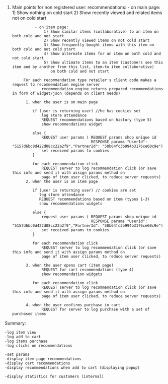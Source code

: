 1) Main points for non registered user:
            recommendations:
                - on main page:
                    1) Show nothing on cold start
                    2) Show recently viewed and related items not on cold start

                 - on item page:
                     1) Show similar items (collaborative) to an item on both cold and not start
                     2) Show recently viewed items on not cold start
                     3) Show frequently bought items with this item on both cold and not cold start
                     4) Show alternate items for an item on both cold and not cold start
                     5) Show ultimate items to an item (customers see this item and by another from this list, item-to item collaborative)
                        on both cold and not start

            For each recommendation type retailer's client code makes a request to recommendation engine server
                    recommendation engine returns prepared recommendations in form of widget/json (depends on client needs)

             1. when the user is on main page

                if (user is returning user) //he has cookies set
                    log store attendance
                    REQUEST recommendations based on history (type 5)
                    show recommendations widget

                else {
                    REQUEST user params ( REQUEST params shop unique id
                                          RESPONSE params "UserId": "5157d6bc0d422d08cc22a2f9","PartnerId": "50b64fc3b994b3176ce60c9e")
                    set received params to cookies
                }

                for each recommendation click
                    REQUEST server to log recommendation click (or save this info and send it with assign params method on
                    page of item user clicked, to reduce server requests)
             2. when the user is on item page

                if (user is returning user) // cookies are set
                   log store attendance
                   REQUEST recommendations based on item (types 1-3)
                   show recommendations widgets

                else {
                    request user params ( REQUEST params shop unique id
                                          RESPONSE params "UserId": "5157d6bc0d422d08cc22a2f9","PartnerId": "50b64fc3b994b3176ce60c9e")
                    set received params to cookies
                }

                for each recommendation click
                    REQUEST server to log recommendation click (or save this info and send it with assign params method on
                    page of item user clicked, to reduce server requests)

             3. when the user opens cart (item page)
                    REQUEST for cart recommendations (type 4)
                    show recommendation widgets

                for each recommendation click
                    REQUEST server to log recommendation click (or save this info and send it with assign params method on
                    page of item user clicked, to reduce server requests)

             4. when the user confirms purchase in cart
                    REQUEST for server to log purchase with a set of purchased items




Summary:

    -log item view
    -log add to cart
    -log items purchase
    -log clicks on recommendations

    -set params
    -display item page recommendations
    -display cart recommendations
    -display recommendations when add to cart (displaying popup)

    -display statistics for customers (internal)

